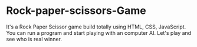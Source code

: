 # Rock-paper-scissors-Game
It's a Rock Paper Scissor game build totally using HTML, CSS, JavaScript. You can run a program and start playing with an computer AI. Let's play and see who is real winner.
